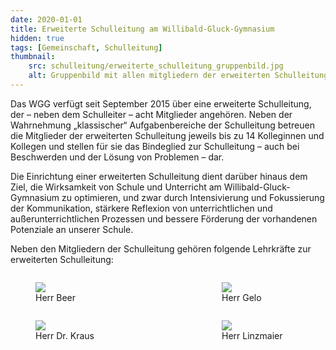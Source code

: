 ```yaml
---
date: 2020-01-01
title: Erweiterte Schulleitung am Willibald-Gluck-Gymnasium
hidden: true
tags: [Gemeinschaft, Schulleitung]
thumbnail: 
    src: schulleitung/erweiterte_schulleitung_gruppenbild.jpg
    alt: Gruppenbild mit allen mitgliedern der erweiterten Schulleitung
---
```


<p>
    Das WGG verfügt seit September 2015 über eine erweiterte Schulleitung, der – neben dem Schulleiter – acht Mitglieder angehören. Neben der Wahrnehmung „klassischer“ Aufgabenbereiche der Schulleitung betreuen die Mitglieder der erweiterten Schulleitung jeweils bis zu 14 Kolleginnen und Kollegen und stellen für sie das Bindeglied zur Schulleitung – auch bei Beschwerden und der Lösung von Problemen – dar.
</p>
<p>
    Die Einrichtung einer erweiterten Schulleitung dient darüber hinaus dem Ziel, die Wirksamkeit von Schule und Unterricht am Willibald-Gluck-Gymnasium zu optimieren, und zwar durch Intensivierung und Fokussierung der Kommunikation, stärkere Reflexion von unterrichtlichen und außerunterrichtlichen Prozessen und bessere Förderung der vorhandenen Potenziale an unserer Schule.
</p>
<p>Neben den Mitgliedern der Schulleitung gehören folgende Lehrkräfte zur erweiterten Schulleitung:
</p>
<figure style = "width:25%; float: left">
        <img src="/images/schulleitung/00_bfx_01.jpg">
        <figcaption>Herr Beer</figcaption>
</figure>
<figure style = "width:25%; float: right">
        <img src="/images/schulleitung/00_gw_01.jpg">
        <figcaption>Herr Gelo</figcaption>
</figure>
<figure style = "width:25%; float: left">
        <img src="/images/schulleitung/00_kt_01.jpg">
        <figcaption>Herr Dr. Kraus</figcaption>
</figure>
<figure style = "width:25%; float: right">
        <img src="/images/schulleitung/linzmaier_tobias.jpg">
        <figcaption>Herr Linzmaier</figcaption>
</figure>